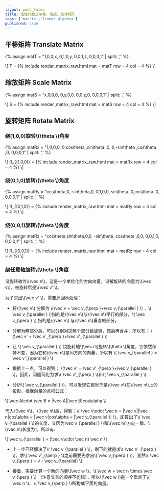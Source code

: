 ```yaml
---
layout: post_latex
title: 线性代数之平移、缩放、旋转矩阵
tags: ['matrix','linear algebra']
published: true
---
```


<!--more-->

## 平移矩阵 Translate Matrix

{% assign matT = "1,0,0,x, 0,1,0,y, 0,0,1,z, 0,0,0,1" | split: ',' %}

\\[ T = {% include render_matrix_raw.html mat = matT row = 4 col = 4 %} \\]


## 缩放矩阵 Scale Matrix

{% assign matS = "x,0,0,0, 0,y,0,0, 0,0,z,0, 0,0,0,1" | split: ',' %}

\\[ S = {% include render_matrix_raw.html mat = matS row = 4 col = 4 %} \\]


## 旋转矩阵 Rotate Matrix

### 绕(1,0,0)旋转\\(\\theta \\)角度

{% assign matRx = "1,0,0,0, 0,cos\\theta ,sin\\theta ,0, 0,-sin\\theta ,cos\\theta ,0, 0,0,0,1" | split: ',' %}

\\[ R\_\{(1,0,0)\} = {% include render_matrix_raw.html mat = matRx row = 4 col = 4 %} \\]

### 绕(0,1,0)旋转\\(\\theta \\)角度


{% assign matRy = "cos\\theta,0,-sin\\theta,0,   0,1,0,0, sin\\theta ,0,cos\\theta ,0, 0,0,0,1" | split: ',' %}


\\[ R\_\{(0,1,0)\} = {% include render_matrix_raw.html mat = matRy row = 4 col = 4 %} \\]


### 绕(0,0,1)旋转\\(\\theta \\)角度

{% assign matRz = "cos\\theta,sin\\theta,0,0, -sin\\theta ,cos\\theta ,0,0,  0,0,1,0,  0,0,0,1" | split: ',' %}

\\[ R\_\{(0,0,1)\} = {% include render_matrix_raw.html mat = matRz row = 4 col = 4 %} \\]



### 绕任意轴旋转\\(\\theta \\)角度


设旋转轴为\\(\\vec n\\)，这是一个单位化的方向向量。设被旋转的向量为\\(\\vec v\\)，被旋转后是\\(\\vec v' \\)。

为了求出\\(\\vec v' \\)，需要迂回地处理：

- 将\\(\\vec v\\) 分解为 \\(\\vec v = \\vec v\_\{\\perp \}+\\vec v\_\{\\parallel \} \\)	，\\( \\vec v\_\{\\parallel \} \\)指的是\\(\\vec v\\)与\\(\\vec n\\)平行的部分，\\( \\vec v\_\{\\perp \} \\) 指的是\\(\\vec v\\) 与\\(\\vec n\\)垂直的部分。

- 分解为两部分后，可以分别对这两个部分做旋转，然后再合并，所以有： \\(\\vec v' = \\vec v'\_\{\\perp \}+\\vec v'\_\{\\parallel \} \\)

- 让 \\( \\vec v\_\{\\parallel \} \\) 绕旋转轴\\(\\vec n\\)旋转\\(\\theta \\)角度，它依然保持不变，因为它和\\(\\vec n\\)是同方向的向量，所以有 \\( \\vec v\_\{\\parallel \} = \\vec v'\_\{\\parallel \} \\)

- 根据上一点，可以得到： \\(\\vec v' = \\vec v'\_\{\\perp \}+\\vec v\_\{\\parallel \} \\)。因此，问题简化为求\\( \\vec v'\_\{\\perp \} \\)和\\( \\vec v\_\{\\parallel \} \\)



- 分析\\( \\vec v\_\{\\parallel \} \\)，可以发现它相当于是\\(\\vec v\\)在\\(\\vec n\\)上的投影，根据向量的点积公式：

\\[ \\vec A\\cdot \\vec B = |\\vec A||\\vec B|cos\\alpha  \\]


代入\\(\\vec v\\)、\\(\\vec n\\)后，得到：\\( \\vec v\\cdot \\vec n = |\\vec v||\\vec n|cos\\alpha = |\\vec v|cos\\alpha = |\\vec v\_\{\\parallel \}| \\)，即算出了\\( \\vec v\_\{\\parallel \} \\)的长度，又因为\\vec v\_\{\\parallel \} \\)和\\(\\vec n\\)方向一致、\\(\\vec n\\)长度为1，所以有:

\\[ \\vec v\_\{\\parallel \} = (\\vec v\\cdot \\vec n) \\vec n \\]


- 上一步已经解决了\\( \\vec v\_\{\\parallel \} \\)，剩下的就是求\\( \\vec v'\_\{\\perp \} \\)。求\\( \\vec v'\_\{\\perp \} \\)之前需要先求出\\( \\vec v\_\{\\perp \} \\)，显然\\( \\vec v\_\{\\perp \} = v - \\vec v\_\{\\parallel\} \\) 


- 接着，需要计算一个新的向量\\(\\vec w \\)，\\( \\vec w = \\vec n \\times \\vec v\_\{\\perp \} \\) （注意叉乘的顺序不能错），所以\\(\\vec w \\)是一个垂直于\\(  \\vec n \\)、\\( \\vec v\_\{\\perp \} \\)所构成平面的向量。
